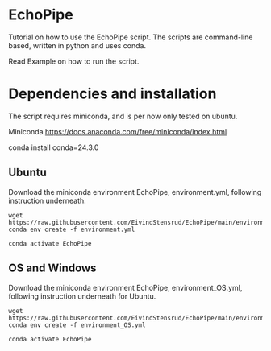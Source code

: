 # EchoPipe
Tutorial on how to use the EchoPipe script.
The scripts are command-line based, written in python and uses conda.

Read Example on how to run the script.

# Dependencies and installation
The script requires miniconda, and is per now only tested on ubuntu.

Miniconda
https://docs.anaconda.com/free/miniconda/index.html

conda install conda=24.3.0

## Ubuntu
Download the miniconda environment EchoPipe, environment.yml, following instruction underneath.

```
wget https://raw.githubusercontent.com/EivindStensrud/EchoPipe/main/environment.yml
conda env create -f environment.yml

conda activate EchoPipe

```


## OS and Windows
Download the miniconda environment EchoPipe, environment_OS.yml, following instruction underneath for Ubuntu.

```
wget https://raw.githubusercontent.com/EivindStensrud/EchoPipe/main/environment_OS.yml
conda env create -f environment_OS.yml

conda activate EchoPipe

```
